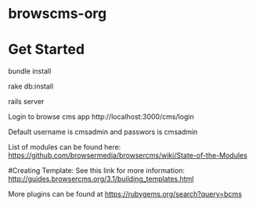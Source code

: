 browscms-org
============

# Get Started
bundle install

rake db:install
 

rails server

Login to browse cms app http://localhost:3000/cms/login

Default username is cmsadmin and passwors is cmsadmin

List of modules can be found here: <a href="https://github.com/browsermedia/browsercms/wiki/State-of-the-Modules" target="_new"> https://github.com/browsermedia/browsercms/wiki/State-of-the-Modules</a>


#Creating Template:
See this link for more information: <a href="http://guides.browsercms.org/3.1/building_templates.html" target="_new"> http://guides.browsercms.org/3.1/building_templates.html </a>

 More plugins can be found at <a href="https://rubygems.org/search?query=bcms"> https://rubygems.org/search?query=bcms</a>

